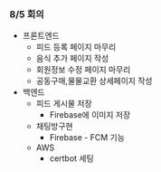 ### 8/5 회의

* 프론트엔드
  - 피드 등록 페이지 마무리
  - 음식 추가 페이지 작성
  - 회원정보 수정 페이지 마무리
  - 공동구매,물물교환 상세페이지 작성
* 백엔드
  * 피드 게시물 저장
    * Firebase에 이미지 저장
  * 채팅방구현
    * Firebase - FCM 기능 
  * AWS
    * certbot 세팅


